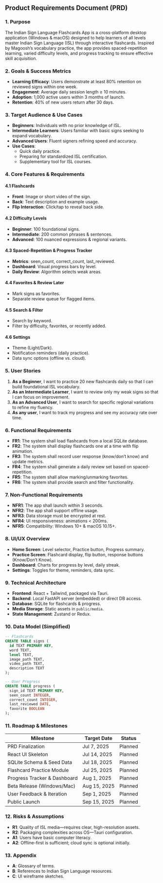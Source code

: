 ## Product Requirements Document (PRD)

### 1. Purpose

The Indian Sign Language Flashcards App is a cross-platform desktop application (Windows & macOS) designed to help learners of all levels master Indian Sign Language (ISL) through interactive flashcards. Inspired by Magoosh’s vocabulary practice, the app provides spaced-repetition learning, varied difficulty levels, and progress tracking to ensure effective skill acquisition.

### 2. Goals & Success Metrics

- **Learning Efficacy**: Users demonstrate at least 80% retention on reviewed signs within one week.
- **Engagement**: Average daily session length ≥ 10 minutes.
- **Adoption**: 1,000 active users within 3 months of launch.
- **Retention**: 40% of new users return after 30 days.

### 3. Target Audience & Use Cases

- **Beginners**: Individuals with no prior knowledge of ISL.
- **Intermediate Learners**: Users familiar with basic signs seeking to expand vocabulary.
- **Advanced Users**: Fluent signers refining speed and accuracy.
- **Use Cases**:
  - Quick daily practice.
  - Preparing for standardized ISL certification.
  - Supplementary tool for ISL courses.

### 4. Core Features & Requirements

#### 4.1 Flashcards

- **Front**: Image or short video of the sign.
- **Back**: Text description and example usage.
- **Flip Interaction**: Click/tap to reveal back side.

#### 4.2 Difficulty Levels

- **Beginner**: 100 foundational signs.
- **Intermediate**: 200 common phrases & sentences.
- **Advanced**: 100 nuanced expressions & regional variants.

#### 4.3 Spaced-Repetition & Progress Tracker

- **Metrics**: seen\_count, correct\_count, last\_reviewed.
- **Dashboard**: Visual progress bars by level.
- **Daily Review**: Algorithm selects weak areas.

#### 4.4 Favorites & Review Later

- Mark signs as favorites.
- Separate review queue for flagged items.

#### 4.5 Search & Filter

- Search by keyword.
- Filter by difficulty, favorites, or recently added.

#### 4.6 Settings

- Theme (Light/Dark).
- Notification reminders (daily practice).
- Data sync options (offline vs. cloud).

### 5. User Stories

1. **As a Beginner**, I want to practice 20 new flashcards daily so that I can build foundational ISL vocabulary.
2. **As an Intermediate Learner**, I want to review only my weak signs so that I can focus on improvement.
3. **As an Advanced User**, I want to search for specific regional variations to refine my fluency.
4. **As any user**, I want to track my progress and see my accuracy rate over time.

### 6. Functional Requirements

- **FR1**: The system shall load flashcards from a local SQLite database.
- **FR2**: The system shall display flashcards one at a time with flip animation.
- **FR3**: The system shall record user response (know/don’t know) and update metrics.
- **FR4**: The system shall generate a daily review set based on spaced-repetition.
- **FR5**: The system shall allow marking/unmarking favorites.
- **FR6**: The system shall provide search and filter functionality.

### 7. Non-Functional Requirements

- **NFR1**: The app shall launch within 3 seconds.
- **NFR2**: The app shall support offline usage.
- **NFR3**: Data storage must be encrypted at rest.
- **NFR4**: UI responsiveness: animations < 200ms.
- **NFR5**: Compatibility: Windows 10+ & macOS 10.15+.

### 8. UI/UX Overview

- **Home Screen**: Level selector, Practice button, Progress summary.
- **Practice Screen**: Flashcard display, flip button, response buttons (Know/Don’t Know).
- **Dashboard**: Charts for progress by level, daily streak.
- **Settings**: Toggles for theme, reminders, data sync.

### 9. Technical Architecture

- **Frontend**: React + Tailwind, packaged via Tauri.
- **Backend**: Local FastAPI server (embedded) or direct DB access.
- **Database**: SQLite for flashcards & progress.
- **Media Storage**: Static assets in `public/media`.
- **State Management**: Zustand or Redux.

### 10. Data Model (Simplified)

```sql
-- Flashcards
CREATE TABLE signs (
  id TEXT PRIMARY KEY,
  word TEXT,
  level TEXT,
  image_path TEXT,
  video_path TEXT,
  description TEXT
);

-- User Progress
CREATE TABLE progress (
  sign_id TEXT PRIMARY KEY,
  seen_count INTEGER,
  correct_count INTEGER,
  last_reviewed DATE,
  favorite BOOLEAN
);
```

### 11. Roadmap & Milestones

| Milestone                    | Target Date  | Status  |
| ---------------------------- | ------------ | ------- |
| PRD Finalization             | Jul 7, 2025  | Planned |
| React UI Skeleton            | Jul 14, 2025 | Planned |
| SQLite Schema & Seed Data    | Jul 18, 2025 | Planned |
| Flashcard Practice Module    | Jul 25, 2025 | Planned |
| Progress Tracker & Dashboard | Aug 1, 2025  | Planned |
| Beta Release (Windows/Mac)   | Aug 15, 2025 | Planned |
| User Feedback & Iteration    | Sep 1, 2025  | Planned |
| Public Launch                | Sep 15, 2025 | Planned |

### 12. Risks & Assumptions

- **R1**: Quality of ISL media—requires clear, high-resolution assets.
- **R2**: Packaging complexities across OS—Tauri configuration.
- **A1**: Users have basic computer literacy.
- **A2**: Offline-first is sufficient; cloud sync is optional initially.

### 13. Appendix

- **A**: Glossary of terms.
- **B**: References to Indian Sign Language resources.
- **C**: UI wireframe sketches.

